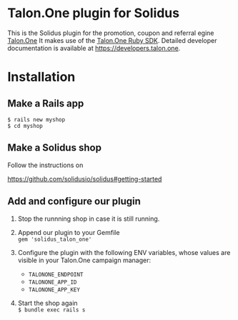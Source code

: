 # Talon.One plugin for Solidus

This is the Solidus plugin for the promotion, coupon and referral egine [Talon.One](https://talon.one)
It makes use of the [Talon.One Ruby SDK](https://github.com/talon-one/talon_one.rb).
Detailed developer documentation is available at https://developers.talon.one. 

# Installation

## Make a Rails app
```
$ rails new myshop
$ cd myshop
```

## Make a Solidus shop
Follow the instructions on 

https://github.com/solidusio/solidus#getting-started

## Add and configure our plugin

1. Stop the runnning shop in case it is still running.

1. Append our plugin to your Gemfile  
     `gem 'solidus_talon_one'`

1. Configure the plugin with the following ENV variables, whose values are visible in your Talon.One campaign manager:  
    - `TALONONE_ENDPOINT`
    - `TALONONE_APP_ID`
    - `TALONONE_APP_KEY`  

1. Start the shop again  
    `$ bundle exec rails s`
